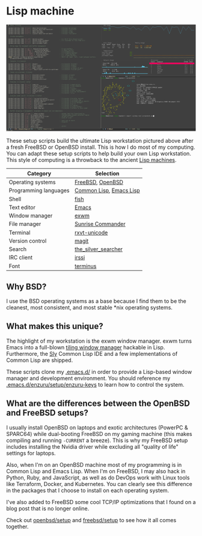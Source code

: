 # Lisp machine

![exwm on OpenBSD](screenshot.png "How I do my computing")

These setup scripts build the ultimate Lisp workstation pictured above after a fresh FreeBSD or OpenBSD install. This is how I do most of my computing. You can adapt these setup scripts to help build your own Lisp workstation. This style of computing is a throwback to the ancient [Lisp machines](https://en.wikipedia.org/wiki/Lisp_machine).

| Category              | Selection                                                                                                         |
| ---                   | ---                                                                                                               |
| Operating systems     | [FreeBSD](https://freebsd.org), [OpenBSD](https://openbsd.org)                                                    |
| Programming languages | [Common Lisp](https://lisp-lang.org), [Emacs Lisp](https://www.gnu.org/software/emacs/manual/eintr.html)          |
| Shell                 | [fish](https://fishshell.com)                                                                                     |
| Text editor           | [Emacs](https://www.gnu.org/software/emacs/)                                                                      |
| Window manager        | [exwm](https://github.com/ch11ng/exwm)                                                                            |
| File manager          | [Sunrise Commander](https://medium.com/@enzuru/sunrise-commander-an-orthodox-file-manager-for-emacs-2f92fd08ac9e) |
| Terminal              | [rxvt-unicode](https://wiki.archlinux.org/index.php/Rxvt-unicode)                                                 |
| Version control       | [magit](https://magit.vc)                                                                                         |
| Search                | [the\_silver\_searcher](https://geoff.greer.fm/ag/)                                                               |
| IRC client            | [irssi](https://irssi.org)                                                                                        |
| Font                  | [terminus](http://terminus-font.sourceforge.net)                                                                  |

## Why BSD?

I use the BSD operating systems as a base because I find them to be the cleanest, most consistent, and most stable \*nix operating systems.

## What makes this unique?

The highlight of my workstation is the exwm window manager. exwm turns Emacs into a full-blown [tiling window manager](https://en.wikipedia.org/wiki/Tiling_window_manager) hackable in Lisp. Furthermore, the [Sly](https://github.com/joaotavora/sly) Common Lisp IDE and a few implementations of Common Lisp are shipped.

These scripts clone my [.emacs.d/](https://github.com/enzuru/.emacs.d) in order to provide a Lisp-based window manager and development environment. You should reference my [.emacs.d/enzuru/setup/enzuru-keys](https://github.com/enzuru/.emacs.d/blob/master/enzuru/setup/enzuru-keys.el) to learn how to control the system.

## What are the differences between the OpenBSD and FreeBSD setups?

I usually install OpenBSD on laptops and exotic architectures (PowerPC & SPARC64) while dual-booting FreeBSD on my gaming machine (this makes compiling and running `-CURRENT` a breeze). This is why my FreeBSD setup includes installing the Nvidia driver while excluding all "quality of life" settings for laptops.

Also, when I'm on an OpenBSD machine most of my programming is in Common Lisp and Emacs Lisp. When I'm on FreeBSD, I may also hack in Python, Ruby, and JavaScript, as well as do DevOps work with Linux tools like Terraform, Docker, and Kubernetes. You can clearly see this difference in the packages that I choose to install on each operating system.

I've also added to FreeBSD some cool TCP/IP optimizations that I found on a blog post that is no longer online.

Check out [openbsd/setup](openbsd/setup) and [freebsd/setup](freebsd/setup) to see how it all comes together.
